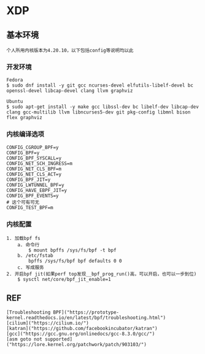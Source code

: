 # XDP

## 基本环境
```
个人所用内核版本为4.20.10，以下包括config等说明均以此
```

### 开发环境
```
Fedora
$ sudo dnf install -y git gcc ncurses-devel elfutils-libelf-devel bc openssl-devel libcap-devel clang llvm graphviz

Ubuntu
$ sudo apt-get install -y make gcc libssl-dev bc libelf-dev libcap-dev clang gcc-multilib llvm libncurses5-dev git pkg-config libmnl bison flex graphviz
```

### 内核编译选项
```
CONFIG_CGROUP_BPF=y
CONFIG_BPF=y
CONFIG_BPF_SYSCALL=y
CONFIG_NET_SCH_INGRESS=m
CONFIG_NET_CLS_BPF=m
CONFIG_NET_CLS_ACT=y
CONFIG_BPF_JIT=y
CONFIG_LWTUNNEL_BPF=y
CONFIG_HAVE_EBPF_JIT=y
CONFIG_BPF_EVENTS=y
# 这个可有可无
CONFIG_TEST_BPF=m
```

### 内核配置
```
1. 加载bpf fs
    a. 命令行
        $ mount bpffs /sys/fs/bpf -t bpf
    b. /etc/fstab
        bpffs /sys/fs/bpf bpf defaults 0 0
    c. 写成服务
2. 开启bpf jit(如果perf top发现__bpf_prog_run()高，可以开启，也可以一步到位)
    $ sysctl net/core/bpf_jit_enable=1 
```

## REF
    [Troubleshooting BPF]("https://prototype-kernel.readthedocs.io/en/latest/bpf/troubleshooting.html")
    [cilium]("https://cilium.io/")
    [katran]("https://github.com/facebookincubator/katran")
    [gcc]("https://gcc.gnu.org/onlinedocs/gcc-8.3.0/gcc/")
    [asm goto not supported]("https://lore.kernel.org/patchwork/patch/903103/")
